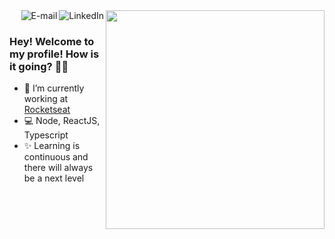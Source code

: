 
<img align="right" src="https://raw.githubusercontent.com/MicaelliMedeiros/micaellimedeiros/master/image/computer-illustration.png" width="350"/>

<a href="https://www.linkedin.com/in/micaellimedeiros">
<img align="right" alt="LinkedIn" src="https://img.shields.io/badge/-Micaelli%20Medeiros-blue"/>
</a>

<a href="mailto:m.amedeiros@hotmail.com">
<img align="right" alt="E-mail" src="https://img.shields.io/badge/-How%20to%20reach%20me-red"/>
</a>

<br/>

### Hey! Welcome to my profile! How is it going? 👋🥰

- 🚀 I’m currently working at [Rocketseat](https://rocketseat.com.br/)
- 💻 Node, ReactJS, Typescript
- ✨ Learning is continuous and there will always be a next level


